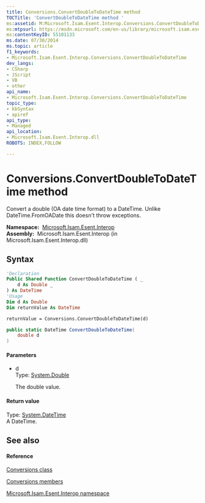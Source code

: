 ```yaml
---
title: Conversions.ConvertDoubleToDateTime method 
TOCTitle: 'ConvertDoubleToDateTime method '
ms:assetid: M:Microsoft.Isam.Esent.Interop.Conversions.ConvertDoubleToDateTime(System.Double)
ms:mtpsurl: https://msdn.microsoft.com/en-us/library/microsoft.isam.esent.interop.conversions.convertdoubletodatetime(v=EXCHG.10)
ms:contentKeyID: 55101133
ms.date: 07/30/2014
ms.topic: article
f1_keywords:
- Microsoft.Isam.Esent.Interop.Conversions.ConvertDoubleToDateTime
dev_langs:
- CSharp
- JScript
- VB
- other
api_name: 
- Microsoft.Isam.Esent.Interop.Conversions.ConvertDoubleToDateTime
topic_type: 
- kbSyntax
- apiref
api_type: 
- Managed
api_location: 
- Microsoft.Isam.Esent.Interop.dll
ROBOTS: INDEX,FOLLOW

---
```


# Conversions.ConvertDoubleToDateTime method

Convert a double (OA date time format) to a DateTime. Unlike DateTime.FromOADate this doesn't throw exceptions.

**Namespace:**  [Microsoft.Isam.Esent.Interop](hh596136\(v=exchg.10\).md)  
**Assembly:**  Microsoft.Isam.Esent.Interop (in Microsoft.Isam.Esent.Interop.dll)

## Syntax

``` vb
'Declaration
Public Shared Function ConvertDoubleToDateTime ( _
    d As Double _
) As DateTime
'Usage
Dim d As Double
Dim returnValue As DateTime

returnValue = Conversions.ConvertDoubleToDateTime(d)
```

``` csharp
public static DateTime ConvertDoubleToDateTime(
    double d
)
```

#### Parameters

  - d  
    Type: [System.Double](https://docs.microsoft.com/dotnet/api/system.double?redirectedfrom=MSDN)  
    
    The double value.

#### Return value

Type: [System.DateTime](https://docs.microsoft.com/dotnet/api/system.datetime?redirectedfrom=MSDN)  
A DateTime.  

## See also

#### Reference

[Conversions class](dn334230\(v=exchg.10\).md)

[Conversions members](dn334184\(v=exchg.10\).md)

[Microsoft.Isam.Esent.Interop namespace](hh596136\(v=exchg.10\).md)

